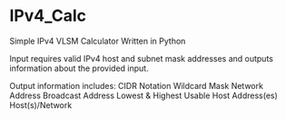 # IPv4_Calc
Simple IPv4 VLSM Calculator Written in Python

Input requires valid IPv4 host and subnet mask addresses and outputs information about the provided input.

Output information includes:
CIDR Notation
Wildcard Mask
Network Address
Broadcast Address
Lowest & Highest Usable Host Address(es)
Host(s)/Network
